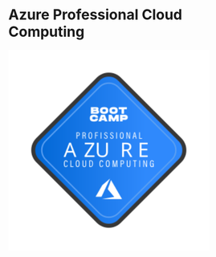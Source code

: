 # Azure Professional Cloud Computing


<img src="images/logo_apcc.svg" alt="drawing" width="400" class="center"/>
